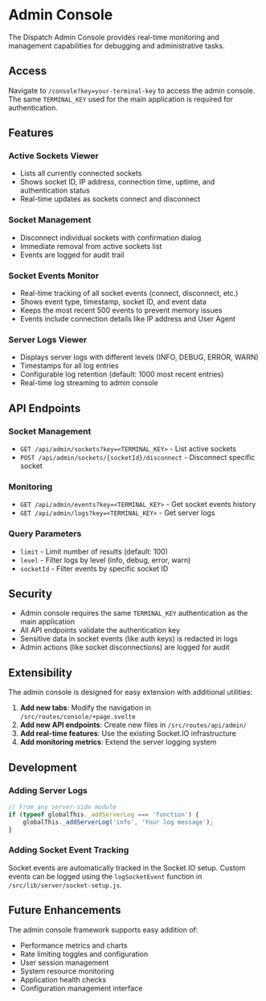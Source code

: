 # Admin Console

The Dispatch Admin Console provides real-time monitoring and management capabilities for debugging and administrative tasks.

## Access

Navigate to `/console?key=your-terminal-key` to access the admin console. The same `TERMINAL_KEY` used for the main application is required for authentication.

## Features

### Active Sockets Viewer
- Lists all currently connected sockets
- Shows socket ID, IP address, connection time, uptime, and authentication status
- Real-time updates as sockets connect and disconnect

### Socket Management
- Disconnect individual sockets with confirmation dialog
- Immediate removal from active sockets list
- Events are logged for audit trail

### Socket Events Monitor
- Real-time tracking of all socket events (connect, disconnect, etc.)
- Shows event type, timestamp, socket ID, and event data
- Keeps the most recent 500 events to prevent memory issues
- Events include connection details like IP address and User Agent

### Server Logs Viewer
- Displays server logs with different levels (INFO, DEBUG, ERROR, WARN)
- Timestamps for all log entries
- Configurable log retention (default: 1000 most recent entries)
- Real-time log streaming to admin console

## API Endpoints

### Socket Management
- `GET /api/admin/sockets?key=<TERMINAL_KEY>` - List active sockets
- `POST /api/admin/sockets/{socketId}/disconnect` - Disconnect specific socket

### Monitoring
- `GET /api/admin/events?key=<TERMINAL_KEY>` - Get socket events history
- `GET /api/admin/logs?key=<TERMINAL_KEY>` - Get server logs

### Query Parameters
- `limit` - Limit number of results (default: 100)
- `level` - Filter logs by level (info, debug, error, warn)
- `socketId` - Filter events by specific socket ID

## Security

- Admin console requires the same `TERMINAL_KEY` authentication as the main application
- All API endpoints validate the authentication key
- Sensitive data in socket events (like auth keys) is redacted in logs
- Admin actions (like socket disconnections) are logged for audit

## Extensibility

The admin console is designed for easy extension with additional utilities:

1. **Add new tabs**: Modify the navigation in `/src/routes/console/+page.svelte`
2. **Add new API endpoints**: Create new files in `/src/routes/api/admin/`
3. **Add real-time features**: Use the existing Socket.IO infrastructure
4. **Add monitoring metrics**: Extend the server logging system

## Development

### Adding Server Logs
```javascript
// From any server-side module
if (typeof globalThis._addServerLog === 'function') {
    globalThis._addServerLog('info', 'Your log message');
}
```

### Adding Socket Event Tracking
Socket events are automatically tracked in the Socket.IO setup. Custom events can be logged using the `logSocketEvent` function in `/src/lib/server/socket-setup.js`.

## Future Enhancements

The admin console framework supports easy addition of:
- Performance metrics and charts
- Rate limiting toggles and configuration
- User session management
- System resource monitoring
- Application health checks
- Configuration management interface